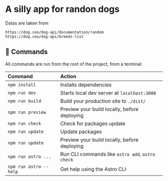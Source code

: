 # A silly app for randon dogs

Datas are taken from

```
https://dog.ceo/dog-api/documentation/random
https://dog.ceo/dog-api/breeds-list

```

## 🧞 Commands

All commands are run from the root of the project, from a terminal:

| Command                | Action                                           |
| :--------------------- | :----------------------------------------------- |
| `npm install`          | Installs dependencies                            |
| `npm run dev`          | Starts local dev server at `localhost:3000`      |
| `npm run build`        | Build your production site to `./dist/`          |
| `npm run preview`      | Preview your build locally, before deploying     |
| `npm run check`        | Check for packages update                        |
| `npm run update`       | Update packages                                  |
| `npm run update`       | Preview your build locally, before deploying     |
| `npm run astro ...`    | Run CLI commands like `astro add`, `astro check` |
| `npm run astro --help` | Get help using the Astro CLI                     |

